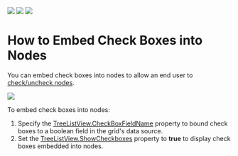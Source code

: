 <!-- default badges list -->
![](https://img.shields.io/endpoint?url=https://codecentral.devexpress.com/api/v1/VersionRange/166012610/22.2.2%2B)
[![](https://img.shields.io/badge/Open_in_DevExpress_Support_Center-FF7200?style=flat-square&logo=DevExpress&logoColor=white)](https://supportcenter.devexpress.com/ticket/details/T830479)
[![](https://img.shields.io/badge/📖_How_to_use_DevExpress_Examples-e9f6fc?style=flat-square)](https://docs.devexpress.com/GeneralInformation/403183)
<!-- default badges end -->
# How to Embed Check Boxes into Nodes

You can embed check boxes into nodes to allow an end user to [check/uncheck nodes](https://docs.devexpress.com/WPF/13796/controls-and-libraries/data-grid/grid-view-data-layout/nodes/check-nodes?v=19.1). 

![](/images/checking-nodes.png)


To embed check boxes into nodes:

1. Specify the [TreeListView.CheckBoxFieldName](https://docs.devexpress.com/WPF/DevExpress.Xpf.Grid.TreeListView.CheckBoxFieldName.property?v=19.1) property to bound check boxes to a boolean field in the grid's data source.
2. Set the [TreeListView.ShowCheckboxes](https://docs.devexpress.com/WPF/DevExpress.Xpf.Grid.TreeListView.ShowCheckboxes.property?v=19.1) property to **true** to display check boxes embedded into nodes.

